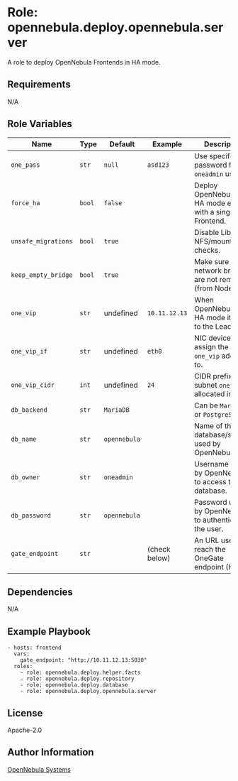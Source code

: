 Role: opennebula.deploy.opennebula.server
=========================================

A role to deploy OpenNebula Frontends in HA mode.

Requirements
------------

N/A

Role Variables
--------------

| Name                | Type   | Default       | Example       | Description                                                   |
|---------------------|--------|---------------|---------------|---------------------------------------------------------------|
| `one_pass`          | `str`  | `null`        | `asd123`      | Use specific password for the `oneadmin` user.                |
| `force_ha`          | `bool` | `false`       |               | Deploy OpenNebula in HA mode even with a single Frontend.     |
| `unsafe_migrations` | `bool` | `true`        |               | Disable LibVirt's NFS/mountpoint checks.                      |
| `keep_empty_bridge` | `bool` | `true`        |               | Make sure empty network bridges are not removed (from Nodes). |
| `one_vip`           | `str`  | undefined     | `10.11.12.13` | When OpenNebula is in HA mode it points to the Leader.        |
| `one_vip_if`        | `str`  | undefined     | `eth0`        | NIC device to assign the `one_vip` address to.                |
| `one_vip_cidr`      | `int`  | undefined     | `24`          | CIDR prefix of the subnet `one_vip` is allocated in.          |
| `db_backend`        | `str`  | `MariaDB`     |               | Can be `MariaDB` or `PostgreSQL`.                             |
| `db_name`           | `str`  | `opennebula`  |               | Name of the database/schema used by OpenNebula.               |
| `db_owner`          | `str`  | `oneadmin`    |               | Username used by OpenNebula to access the database.           |
| `db_password`       | `str`  | `opennebula`  |               | Password used by OpenNebula to authenticate the user.         |
| `gate_endpoint`     | `str`  |               | (check below) | An URL used to reach the OneGate endpoint (HTTP).             |

Dependencies
------------

N/A

Example Playbook
----------------

    - hosts: frontend
      vars:
        gate_endpoint: "http://10.11.12.13:5030"
      roles:
        - role: opennebula.deploy.helper.facts
        - role: opennebula.deploy.repository
        - role: opennebula.deploy.database
        - role: opennebula.deploy.opennebula.server

License
-------

Apache-2.0

Author Information
------------------

[OpenNebula Systems](https://opennebula.io/)
